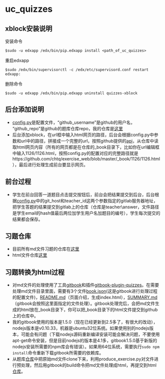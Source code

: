# uc_quizzes

## xblock安装说明
安装命令
```
$sudo -u edxapp /edx/bin/pip.edxapp install <path_of_uc_quizzes>
```
 重启edxapp
 ```
 $sudo /edx/bin/supervisorctl -c /edx/etc/supervisord.conf restart edxapp:
 ```
 删除命令
 ```
 $sudo -u edxapp /edx/bin/pip.edxapp uninstall quizzes-xblock
 ```
## 后台添加说明
* [config.py](https://github.com/chtq/uc_quizzes/tree/master/quizzes/config.py)是配置文件，“github_username”是github的用户名，
   “github_repo”是github的题库仓库repo，我的仓库是[这里](https://github.com/chtq/exercise_web)
* 后台添加xblock，在url框中输入html网页的路径，后台会根据config.py中参数和url中的路径，拼接成一个完整的url，按照github提供的[api](https://developer.github.com/v3/)，从仓库中读取html网页内容（所有的网页都是在仓库的_book目录下，比如你在url编辑框中输入1126/1126.html，按照config.py的配置对应的完整路径就是https://github.com/chtq/exercise_web/blob/master/_book/1126/1126.html），最后进行处理生成前台要显示网页。

## 前台过程
* 学生在前台回答一道题目点击提交按钮后，前台会把结果提交到后台，后台根据[config.py]((https://github.com/chtq/uc_quizzes/tree/master/quizzes/config.py))中的git_host和teacher_id这两个参数指定的gitlab服务器地址，把学生答题的结果提交到gitlab上的仓库（仓库是teacher\answer，文件路径是学生email的hash值最后两位加学生用户名加题目的编号），学生每次提交的结果都会保存。

## 习题仓库
* 目前所有md文件习题的仓库在[这里](https://github.com/chyyuu/os_course_exercise_library)
* html文件仓库[这里](https://github.com/chtq/exercise_web/_book)

## 习题转换为html过程
 * 对md文件的处理使用了工具[gitbook](https://github.com/chtq/gitbook-1.5.0)和插件[gitbook-plugin-quizzes](https://github.com/chtq/gitbook-plugin-quizzes)。在需要处理md文件目录里面，需要有3个文件[book.json](https://github.com/chtq/exercise_web/blob/master/book.json)(这是gitbook进行处理过程的配置文件)，[README.md](https://github.com/chtq/exercise_web/blob/master/README.md)（页面介绍，生成index.html），[SUMMARY.md](https://github.com/chtq/exercise_web/blob/master/SUMMARY.md)（gitbook会按照这里面指定的文件处理）。gitbook处理完后，会把md文件生成的html放在_book目录下，你可以把_book目录下的html文件提交到github上的仓库中。
 * 我的gitbook使用的版本是1.5.0（现在已经更新到2.5多了，有很大的改动），nodejs版本是v0.10.33，机器是ubuntu32位系统。如果使用别的nodejs版本，可能会有问题（下载nodejs源码重新编译安装可能会解决问题，不要使用apt-get命令安装，但是目前nodejs的版本是4.1多，gitbook1.5.0基于新版的nodejs安装所需要的npm库会有错误）。如果用64位系统，需要执行`sudo npm install`命令重新下载gitbook所需要的依赖库。
 * 从题库[仓库](https://github.com/chyyuu/os_course_exercise_library)中把原始md文件clone下来，利用produce_exercise.py对文件进行预处理，然后用gitbook的build命令把md文件处理成html，再提交到html[仓库](https://github.com/chtq/exercise_web)。
 
 
